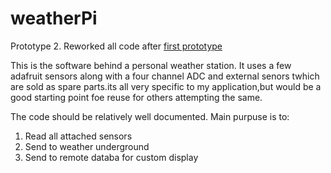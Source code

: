 # weatherPi
Prototype 2. Reworked all code after [first prototype](https://github.com/dirtchild/rpi_projects/tree/master/weather.piZero)

This is the software behind a personal weather station. It uses a few adafruit sensors along with a four channel ADC and external senors twhich are sold as spare parts.its all very specific to my application,but would be a good starting point foe reuse for others attempting the same.

The code should be relatively well documented. Main purpuse is to:

1. Read all attached sensors
1. Send to weather underground
1. Send to remote databa for custom display

